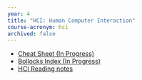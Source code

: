 ```yaml
---
year: 4
title: "HCI: Human Computer Interaction"
course-acronym: hci
archived: false
---
```


- [Cheat Sheet (In Progress)](https://docs.google.com/document/d/1tsVXQ3crDuVpXVZ0nfJZCzgM1UQuwL3rj1faKkcX42k/edit)
- [Bollocks Index (In Progress)](http://bollocksindex.eu/)
- [HCI Reading notes](https://docs.google.com/document/d/129ZeJKsA6SRWeN4kUi_hxbc5vQMAeod9EfwTws2rO3o/edit)
